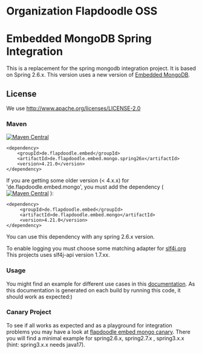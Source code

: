 # Organization Flapdoodle OSS

# Embedded MongoDB Spring Integration

This is a replacement for the spring mongodb integration project. It is based on Spring 2.6.x. This version uses a
new version of [Embedded MongoDB](https://github.com/flapdoodle-oss/de.flapdoodle.embed.mongo/).

## License

We use http://www.apache.org/licenses/LICENSE-2.0

### Maven

[![Maven Central](https://img.shields.io/maven-central/v/de.flapdoodle.embed/de.flapdoodle.embed.mongo.spring26x.svg)](https://maven-badges.herokuapp.com/maven-central/de.flapdoodle.embed/de.flapdoodle.embed.mongo.spring26x)

	<dependency>
		<groupId>de.flapdoodle.embed</groupId>
		<artifactId>de.flapdoodle.embed.mongo.spring26x</artifactId>
		<version>4.21.0</version>
	</dependency>

If you are getting some older version (< 4.x.x) for 'de.flapdoodle.embed.mongo', you must add the
dependency ( [![Maven Central](https://img.shields.io/maven-central/v/de.flapdoodle.embed/de.flapdoodle.embed.mongo.svg)](https://maven-badges.herokuapp.com/maven-central/de.flapdoodle.embed/de.flapdoodle.embed.mongo) ):

    <dependency>
         <groupId>de.flapdoodle.embed</groupId>
         <artifactId>de.flapdoodle.embed.mongo</artifactId>
         <version>4.21.0</version>
    </dependency>

You can use this dependency with any spring 2.6.x version.

To enable logging you must choose some matching adapter for [slf4j.org](https://www.slf4j.org/) This projects uses slf4j-api version 1.7.xx.

### Usage

You might find an example for different use cases in this [documentation](HowTo.md). As this documentation is generated
on each build by running this code, it should work as expected:)

### Canary Project

To see if all works as expected and as a playground for integration problems you may have a look at
[flapdoodle embed mongo canary](https://github.com/flapdoodle-oss/de.flapdoodle.embed.mongo.canary). There you will
find a minimal example for spring2.6.x, spring2.7.x , spring3.x.x (hint: spring3.x.x needs java17). 
